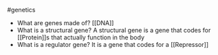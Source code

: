 #genetics 
- What are genes made of?
	[[DNA]]
- What is a structural gene?
	A structural gene is a gene that codes for [[Protein]]s that actually function in the body
- What is a regulator gene?
	It is a gene that codes for a [[Repressor]]